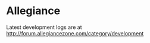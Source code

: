 Allegiance
==========
Latest development logs are at http://forum.allegiancezone.com/category/development
